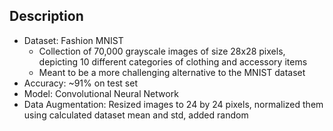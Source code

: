 ## Description

- Dataset:  Fashion MNIST
  - Collection of 70,000 grayscale images of size 28x28 pixels, depicting 10 different categories of clothing and accessory items
  - Meant to be a more challenging alternative to the MNIST dataset
- Accuracy:  ~91% on test set
- Model: Convolutional Neural Network 
- Data Augmentation: Resized images to 24 by 24 pixels, normalized them using calculated dataset mean and std, added random  